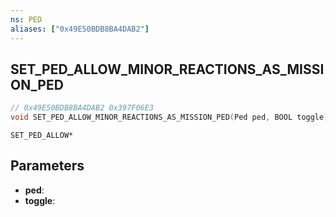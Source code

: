 ```yaml
---
ns: PED
aliases: ["0x49E50BDB8BA4DAB2"]
---
```

## SET_PED_ALLOW_MINOR_REACTIONS_AS_MISSION_PED

```c
// 0x49E50BDB8BA4DAB2 0x397F06E3
void SET_PED_ALLOW_MINOR_REACTIONS_AS_MISSION_PED(Ped ped, BOOL toggle);
```

```
SET_PED_ALLOW*
```

## Parameters
* **ped**: 
* **toggle**: 

